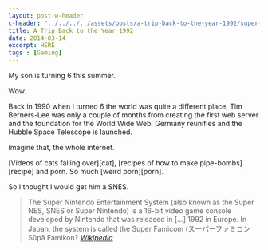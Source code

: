 ```yaml
---
layout: post-w-header
c-header: "../../../../assets/posts/a-trip-back-to-the-year-1992/super-mario-world-forest.png"
title: A Trip Back to the Year 1992
date: 2014-03-14
excerpt: HERE
tags : [Gaming]
---
```

My son is turning 6 this summer.

Wow.

Back in 1990 when I turned 6 the world was quite a different place, Tim Berners-Lee was only a couple of months from creating the first web server and the foundation for the World Wide Web. Germany reunifies and the Hubble Space Telescope is launched.

Imagine that, the whole internet.

[Videos of cats falling over][cat], [recipes of how to make pipe-bombs][recipe] and porn. So much [weird porn][porn].

So I thought I would get him a SNES.

>The Super Nintendo Entertainment System (also known as the Super NES, SNES or Super Nintendo) is a 16-bit video game console developed by Nintendo that was released in [...] 1992 in Europe. In Japan, the system is called the Super Famicom (スーパーファミコン Sūpā Famikon? <cite>[Wikipedia][wiki-snes]</cite>

[wiki-snes]: http://en.wikipedia.org/wiki/Super_Nintendo_Entertainment_System

